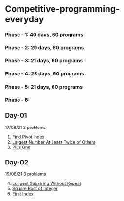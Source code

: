 # Competitive-programming-everyday
### Phase - 1: 40 days, 60 programs
### Phase - 2: 29 days, 60 programs
### Phase - 3: 21 days, 60 programs
### Phase - 4: 23 days, 60 programs
### Phase - 5: 21 days, 60 programs
### Phase - 6: 


## Day-01
17/08/21
3 problems

1. [Find Pivot Index](https://leetcode.com/explore/learn/card/array-and-string/201/introduction-to-array/1144/)
2. [Largest Number At Least Twice of Others](https://leetcode.com/explore/learn/card/array-and-string/201/introduction-to-array/1147/)
3. [Plus One](https://leetcode.com/explore/learn/card/array-and-string/201/introduction-to-array/1148/)

## Day-02
19/08/21
3 problems

4. [Longest Substring Without Repeat](https://www.interviewbit.com/old/problems/longest-substring-without-repeat/)
5. [Square Root of Integer](https://www.interviewbit.com/old/problems/square-root-of-integer/)
6. [First Index](https://www.interviewbit.com/old/problems/first-index/?ref=similar_problems)